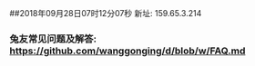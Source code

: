 ##2018年09月28日07时12分07秒 新址: 159.65.3.214
### 兔友常见问题及解答: https://github.com/wanggonging/d/blob/w/FAQ.md
